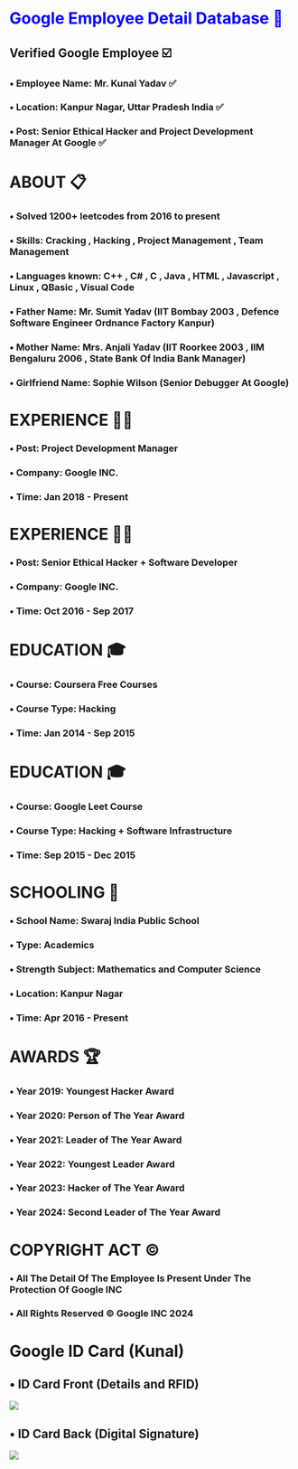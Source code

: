 <!DOCTYPE html>
<html lang="en">
<head>
    <meta charset="UTF-8">
    <meta name="viewport" content="width=device-width, initial-scale=1.0">
</head>
<body>
    <div class="header">
        <h1 style="color:blue">Google Employee Detail Database 📙 </h1>
        <h2>Verified Google Employee ☑️</h2>
    </div>
    <div class="container">
        <div class="profile-header">
            <div class="profile-details">
                <h3 class="profile-name">• Employee Name: Mr. Kunal Yadav ✅</h3>
				<h3 class="profile-location">• Location: Kanpur Nagar, Uttar Pradesh India ✅</h3>
                <h3 class="profile-headline">• Post: Senior Ethical Hacker and Project Development Manager At Google ✅</h3>
            </div>
        </div>
        <div class="profile-section">
            <h1>ABOUT 📋</h1>
            <h3>• Solved 1200+ leetcodes from 2016 to present </h3>
            <h3>• Skills: Cracking , Hacking , Project Management , Team Management </h3>
            <h3>• Languages known: C++ , C# , C , Java , HTML , Javascript , Linux , QBasic , Visual Code </h3>
            <h3>• Father Name: Mr. Sumit Yadav (IIT Bombay 2003 , Defence Software Engineer Ordnance  Factory Kanpur) </h3>
            <h3>• Mother Name: Mrs. Anjali Yadav (IIT Roorkee 2003 , IIM Bengaluru 2006 , State Bank Of India Bank Manager) </h3>
            <h3>• Girlfriend Name: Sophie Wilson (Senior Debugger At Google)<h3>
        </div>
        <div class="profile-section">
            <h1>EXPERIENCE 👨‍💻</h1>
            <div class="experience-item">
                <h3>• Post: Project Development Manager</h3>
                <h3>• Company: Google INC.</h3>
                <h3>• Time: Jan 2018 - Present</h3>
            </div>
            <h1>EXPERIENCE 👨‍💻</h1>
            <div class="experience-item">
                <h3>• Post: Senior Ethical Hacker + Software Developer</h3>
                <h3>• Company: Google INC.</h3>
                <h3>• Time: Oct 2016 - Sep 2017</h3>
            </div>
            <h1>EDUCATION 🎓</h1>
            <div class="experience-item">
                <h3>• Course: Coursera Free Courses</h3>
                <h3>• Course Type: Hacking</h3>
                <h3>• Time: Jan 2014 - Sep 2015</h3>
            </div>
            <h1>EDUCATION 🎓</h1>
            <div class="experience-item">
                <h3>• Course: Google Leet Course</h3>
                <h3>• Course Type: Hacking + Software Infrastructure</h3>
                <h3>• Time: Sep 2015 - Dec 2015</h3>
            </div>
            <h1>SCHOOLING 🏫</h1>
            <div class="experience-item">
                <h3>• School Name: Swaraj India Public School</h3>
                <h3>• Type: Academics</h3>
                <h3>• Strength Subject: Mathematics and Computer Science</h3>
                <h3>• Location: Kanpur Nagar</h3>
                <h3>• Time: Apr 2016 - Present</h3>
            </div>
            <h1>AWARDS 🏆</h1>
            <div class="experience-item">
                <h3>• Year 2019: Youngest Hacker Award </h3>
                <h3>• Year 2020: Person of The Year Award</h3>
                <h3>• Year 2021: Leader of The Year Award</h3>
                <h3>• Year 2022: Youngest Leader Award</h3>
                <h3>• Year 2023: Hacker of The Year Award </h3>
                <h3>• Year 2024: Second Leader of The Year Award</h3>
            </div>
            <h1>COPYRIGHT ACT ©</h1>
            <div class="experience-item">
                <h3>• All The Detail Of The Employee Is Present Under The Protection Of Google INC</h3>
                <h3>• All Rights Reserved © Google INC 2024 </h3>
            </div>
            <h1>Google ID Card (Kunal)</h1>
            <h2>• ID Card Front (Details and RFID)</h2>
            <img src="https://gitlab.com/kunalhacker/kunalhacker/-/raw/main/1.jpg">
            <h2>• ID Card Back (Digital Signature)</h2>
            <img src="https://gitlab.com/kunalhacker/kunalhacker/-/raw/main/2.jpg?ref_type=heads">
    </div>
</body>
</html>
